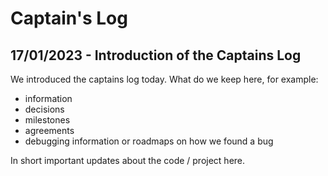 # Captain's Log

## 17/01/2023 - Introduction of the Captains Log
We introduced the captains log today. 
What do we keep here, for example:

* information
* decisions
* milestones
* agreements
* debugging information or roadmaps on how we found a bug

In short important updates about the code / project here.
